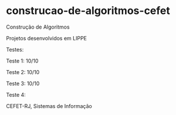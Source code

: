 # construcao-de-algoritmos-cefet
Construção de Algoritmos

Projetos desenvolvidos em LIPPE

Testes:

Teste 1: 10/10

Teste 2: 10/10

Teste 3: 10/10

Teste 4: 

CEFET-RJ, Sistemas de Informação
